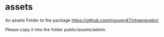# assets
An assets Folder to the package https://github.com/nguyen47/nhgenerator/

Please copy it into the folder public/assets/admin.
